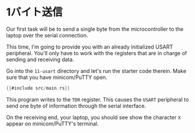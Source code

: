 <!-- # Send a single byte -->

# 1バイト送信

Our first task will be to send a single byte from the microcontroller to the laptop over the serial
connection.

This time, I'm going to provide you with an already initialized USART peripheral. You'll only have
to work with the registers that are in charge of sending and receiving data.

Go into the `11-usart` directory and let's run the starter code therein. Make sure that you have
minicom/PuTTY open.

``` rust
{{#include src/main.rs}}
```

This program writes to the `TDR` register. This causes the `USART` peripheral to send one byte of
information through the serial interface.

On the receiving end, your laptop, you should see show the character `X` appear on minicom/PuTTY's
terminal.
